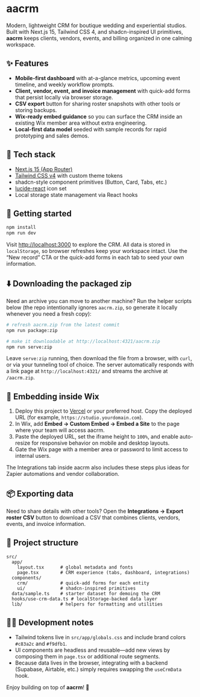 # aacrm

Modern, lightweight CRM for boutique wedding and experiential studios. Built with Next.js 15, Tailwind CSS 4, and shadcn-inspired UI primitives, **aacrm** keeps clients, vendors, events, and billing organized in one calming workspace.

## ✨ Features

- **Mobile-first dashboard** with at-a-glance metrics, upcoming event timeline, and weekly workflow prompts.
- **Client, vendor, event, and invoice management** with quick-add forms that persist locally via browser storage.
- **CSV export** button for sharing roster snapshots with other tools or storing backups.
- **Wix-ready embed guidance** so you can surface the CRM inside an existing Wix member area without extra engineering.
- **Local-first data model** seeded with sample records for rapid prototyping and sales demos.

## 🧱 Tech stack

- [Next.js 15 (App Router)](https://nextjs.org/)
- [Tailwind CSS v4](https://tailwindcss.com/) with custom theme tokens
- shadcn-style component primitives (Button, Card, Tabs, etc.)
- [lucide-react](https://lucide.dev/) icon set
- Local storage state management via React hooks

## 🚀 Getting started

```bash
npm install
npm run dev
```

Visit [http://localhost:3000](http://localhost:3000) to explore the CRM. All data is stored in `localStorage`, so browser refreshes keep your workspace intact. Use the “New record” CTA or the quick-add forms in each tab to seed your own information.

## ⬇️ Downloading the packaged zip

Need an archive you can move to another machine? Run the helper scripts below (the repo intentionally ignores `aacrm.zip`, so generate it locally whenever you need a fresh copy):

```bash
# refresh aacrm.zip from the latest commit
npm run package:zip

# make it downloadable at http://localhost:4321/aacrm.zip
npm run serve:zip
```

Leave `serve:zip` running, then download the file from a browser, with `curl`, or via your tunneling tool of choice. The server automatically responds with a link page at `http://localhost:4321/` and streams the archive at `/aacrm.zip`.

## 🔌 Embedding inside Wix

1. Deploy this project to [Vercel](https://vercel.com/) or your preferred host. Copy the deployed URL (for example, `https://studio.yourdomain.com`).
2. In Wix, add **Embed → Custom Embed → Embed a Site** to the page where your team will access aacrm.
3. Paste the deployed URL, set the iframe height to `100%`, and enable auto-resize for responsive behavior on mobile and desktop layouts.
4. Gate the Wix page with a member area or password to limit access to internal users.

The Integrations tab inside aacrm also includes these steps plus ideas for Zapier automations and vendor collaboration.

## 📦 Exporting data

Need to share details with other tools? Open the **Integrations → Export roster CSV** button to download a CSV that combines clients, vendors, events, and invoice information.

## 🧭 Project structure

```
src/
  app/
    layout.tsx      # global metadata and fonts
    page.tsx        # CRM experience (tabs, dashboard, integrations)
  components/
    crm/            # quick-add forms for each entity
    ui/             # shadcn-inspired primitives
  data/sample.ts    # starter dataset for demoing the CRM
  hooks/use-crm-data.ts # localStorage-backed data layer
  lib/              # helpers for formatting and utilities
```

## 🧑‍💻 Development notes

- Tailwind tokens live in `src/app/globals.css` and include brand colors `#c83a2c` and `#f9dfb1`.
- UI components are headless and reusable—add new views by composing them in `page.tsx` or additional route segments.
- Because data lives in the browser, integrating with a backend (Supabase, Airtable, etc.) simply requires swapping the `useCrmData` hook.

Enjoy building on top of **aacrm**! 💌
